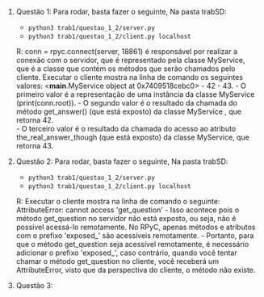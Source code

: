 1) Questão 1:
   Para rodar, basta fazer o seguinte, Na pasta trabSD:
    - `python3 trab1/questao_1_2/server.py`
    - `python3 trab1/questao_1_2/client.py localhost`

    R: conn = rpyc.connect(server, 18861) é responsável por realizar a conexão com o servidor, que é representado pela 
    classe MyService, que é a classe que contém os métodos que serão chamados pelo cliente. Executar o cliente mostra na
    linha de comando os seguintes valores: <__main__.MyService object at 0x7409518cebc0> - 42 - 43.
        - O primeiro valor é a representação de uma instância da classe MyService (print(conn.root)).
        - O segundo valor é o resultado da chamada do método get_answer() (que está exposto) da classe MyService , que 
            retorna 42.  
        - O terceiro valor é o resultado da chamada do acesso ao atributo the_real_answer_though (que está exposto) da 
            classe MyService, que retorna 43.
2) Questão 2:
    Para rodar, basta fazer o seguinte, Na pasta trabSD:
    - `python3 trab1/questao_1_2/server.py`
    - `python3 trab1/questao_1_2/client.py localhost`

   R: Executar o cliente mostra na linha de comando o seguinte: AttributeError: cannot access 'get_question'
        - Isso acontece pois o método get_question no servidor não está exposto, ou seja, não é possível acessá-lo 
            remotamente. No RPyC, apenas métodos e atributos com o prefixo 'exposed_' são acessíveis remotamente. 
        - Portanto, para que o método get_question seja acessível remotamente, é necessário adicionar o prefixo 'exposed_', 
            caso contrário, quando você tentar chamar o método get_question no cliente, você receberá
            um AttributeError, visto que da perspectiva do cliente, o método não existe.
3) Questão 3: